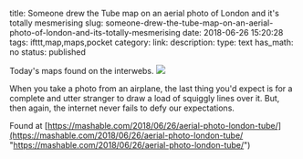 title: Someone drew the Tube map on an aerial photo of London and it's totally mesmerising
slug: someone-drew-the-tube-map-on-an-aerial-photo-of-london-and-its-totally-mesmerising
date: 2018-06-26 15:20:28
tags: ifttt,map,maps,pocket
category: 
link: 
description: 
type: text
has_math: no
status: published

Today's maps found on the interwebs. ![](https://i.amz.mshcdn.com/h8WWq4Ihv5jWeKaPE4oAs--Nsl0=/https%3A%2F%2Fblueprint-api-production.s3.amazonaws.com%2Fuploads%2Fvideo_uploaders%2Fdistribution_thumb%2Fimage%2F22581%2Fa5e8c9da-3b3e-4e7f-a6ae-27ec7c83bcdd.jpg)  
  

When you take a photo from an airplane, the last thing you'd expect is for a complete and utter stranger to draw a load of squiggly lines over it. But, then again, the internet never fails to defy our expectations.   
  

Found at [https://mashable.com/2018/06/26/aerial-photo-london-tube/](https://mashable.com/2018/06/26/aerial-photo-london-tube/ "https://mashable.com/2018/06/26/aerial-photo-london-tube/")



